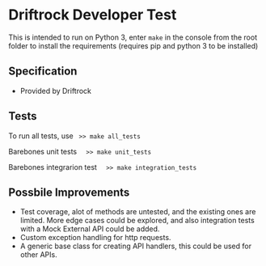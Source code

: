 Driftrock Developer Test
========================

This is intended to run on Python 3, enter ``` make ``` in the console from the root folder to install the requirements (requires pip and python 3 to be installed)


## Specification
- Provided by Driftrock



## Tests


To run all tests, use  ```  >> make all_tests ```

Barebones unit tests ```  >> make unit_tests```

Barebones integrarion test ```  >> make integration_tests```

## Possbile Improvements
- Test coverage, alot of methods are untested, and the existing ones are limited. More edge cases could be explored, and also integration tests with a Mock External API could be added.
- Custom exception handling for http requests.
- A generic base class for creating API handlers, this could be used for other APIs.
